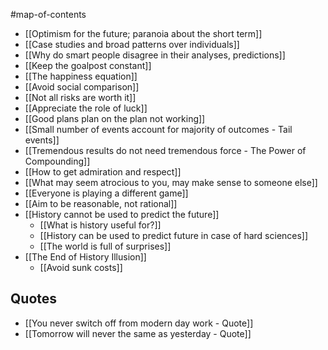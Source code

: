#map-of-contents 

- [[Optimism for the future; paranoia about the short term]]
- [[Case studies and broad patterns over individuals]]
- [[Why do smart people disagree in their analyses, predictions]]
- [[Keep the goalpost constant]]
- [[The happiness equation]]
- [[Avoid social comparison]]
- [[Not all risks are worth it]]
- [[Appreciate the role of luck]]
- [[Good plans plan on the plan not working]]
- [[Small number of events account for majority of outcomes - Tail events]]
- [[Tremendous results do not need tremendous force - The Power of Compounding]]
- [[How to get admiration and respect]]
- [[What may seem atrocious to you, may make sense to someone else]]
- [[Everyone is playing a different game]]
- [[Aim to be reasonable, not rational]]
- [[History cannot be used to predict the future]]
	- [[What is history useful for?]]
	- [[History can be used to predict future in case of hard sciences]]
	- [[The world is full of surprises]]
- [[The End of History Illusion]]
	- [[Avoid sunk costs]]

## Quotes
- [[You never switch off from modern day work - Quote]]
- [[Tomorrow will never the same as yesterday - Quote]]